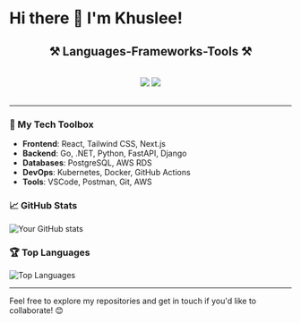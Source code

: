 # Hi there 👋 I'm Khuslee!

<h2 align="center">⚒️ Languages-Frameworks-Tools ⚒️</h2> 
<br/> 
<div align="center">     
    <img src="https://skillicons.dev/icons?i=react,vscode,github,kubernetes,docker,tailwind,git,eclipse,linux,postgres,postman" />     
    <img src="https://skillicons.dev/icons?i=aws,python,javascript,typescript,cs,dotnet,go,java,nextjs,django,fastapi" /><br> 
</div> 
<br/>

---

### 🔧 My Tech Toolbox
- **Frontend**: React, Tailwind CSS, Next.js
- **Backend**: Go, .NET, Python, FastAPI, Django
- **Databases**: PostgreSQL, AWS RDS
- **DevOps**: Kubernetes, Docker, GitHub Actions
- **Tools**: VSCode, Postman, Git, AWS

### 📈 GitHub Stats
![Your GitHub stats](https://github-readme-stats.vercel.app/api?username=huslee17&show_icons=true&theme=radical)

### 🏆 Top Languages
![Top Languages](https://github-readme-stats.vercel.app/api/top-langs/?username=huslee17&layout=compact&theme=radical)

---

Feel free to explore my repositories and get in touch if you'd like to collaborate! 😊
